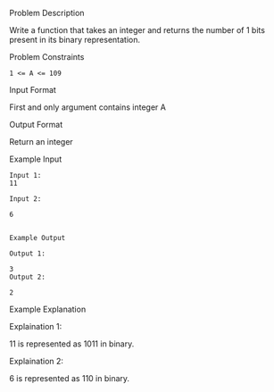 Problem Description

Write a function that takes an integer and returns the number of 1 bits present in its binary representation.


Problem Constraints
    
    1 <= A <= 109


Input Format

First and only argument contains integer A


Output Format

Return an integer


Example Input
    
    Input 1:
    11
    
    Input 2:
    
    6
    
    
    Example Output
    
    Output 1:
    
    3
    Output 2:
    
    2


Example Explanation

Explaination 1:

11 is represented as 1011 in binary.

Explaination 2:

6 is represented as 110 in binary.
